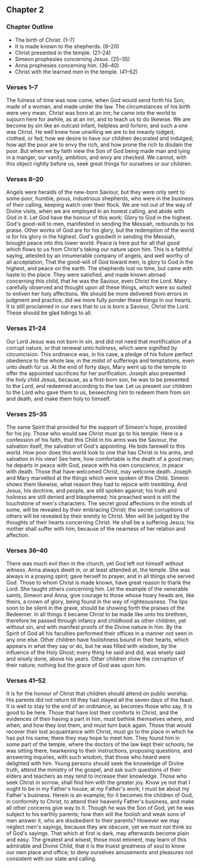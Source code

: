 ## Chapter 2

### Chapter Outline

- The birth of Christ. (1–7)
- It is made known to the shepherds. (8–20)
- Christ presented in the temple. (21–24)
- Simeon prophesies concerning Jesus. (25–35)
- Anna prophesies concerning him. (36–40)
- Christ with the learned men in the temple. (41–52)

### Verses 1–7

The fulness of time was now come, when God would send forth his Son, made of a woman, and made under the law. The circumstances of his birth were very mean. Christ was born at an inn; he came into the world to sojourn here for awhile, as at an inn, and to teach us to do likewise. We are become by sin like an outcast infant, helpless and forlorn; and such a one was Christ. He well knew how unwilling we are to be meanly lodged, clothed, or fed; how we desire to have our children decorated and indulged; how apt the poor are to envy the rich, and how prone the rich to disdain the poor. But when we by faith view the Son of God being made man and lying in a manger, our vanity, ambition, and envy are checked. We cannot, with this object rightly before us, seek great things for ourselves or our children.

### Verses 8–20

Angels were heralds of the new-born Saviour, but they were only sent to some poor, humble, pious, industrious shepherds, who were in the business of their calling, keeping watch over their flock. We are not out of the way of Divine visits, when we are employed in an honest calling, and abide with God in it. Let God have the honour of this work; Glory to God in the highest. God's good-will to men, manifested in sending the Messiah, redounds to his praise. Other works of God are for his glory, but the redemption of the world is for his glory in the highest. God's goodwill in sending the Messiah, brought peace into this lower world. Peace is here put for all that good which flows to us from Christ's taking our nature upon him. This is a faithful saying, attested by an innumerable company of angels, and well worthy of all acceptation, That the good-will of God toward men, is glory to God in the highest, and peace on the earth. The shepherds lost no time, but came with haste to the place. They were satisfied, and made known abroad concerning this child, that he was the Saviour, even Christ the Lord. Mary carefully observed and thought upon all these things, which were so suited to enliven her holy affections. We should be more delivered from errors in judgment and practice, did we more fully ponder these things in our hearts. It is still proclaimed in our ears that to us is born a Saviour, Christ the Lord. These should be glad tidings to all.

### Verses 21–24

Our Lord Jesus was not born in sin, and did not need that mortification of a corrupt nature, or that renewal unto holiness, which were signified by circumcision. This ordinance was, in his case, a pledge of his future perfect obedience to the whole law, in the midst of sufferings and temptations, even unto death for us. At the end of forty days, Mary went up to the temple to offer the appointed sacrifices for her purification. Joseph also presented the holy child Jesus, because, as a first-born son, he was to be presented to the Lord, and redeemed according to the law. Let us present our children to the Lord who gave them to us, beseeching him to redeem them from sin and death, and make them holy to himself.

### Verses 25–35

The same Spirit that provided for the support of Simeon's hope, provided for his joy. Those who would see Christ must go to his temple. Here is a confession of his faith, that this Child in his arms was the Saviour, the salvation itself, the salvation of God's appointing. He bids farewell to this world. How poor does this world look to one that has Christ in his arms, and salvation in his view! See here, how comfortable is the death of a good man; he departs in peace with God, peace with his own conscience, in peace with death. Those that have welcomed Christ, may welcome death. Joseph and Mary marvelled at the things which were spoken of this Child. Simeon shows them likewise, what reason they had to rejoice with trembling. And Jesus, his doctrine, and people, are still spoken against; his truth and holiness are still denied and blasphemed; his preached word is still the touchstone of men's characters. The secret good affections in the minds of some, will be revealed by their embracing Christ; the secret corruptions of others will be revealed by their enmity to Christ. Men will be judged by the thoughts of their hearts concerning Christ. He shall be a suffering Jesus; his mother shall suffer with him, because of the nearness of her relation and affection.

### Verses 36–40

There was much evil then in the church, yet God left not himself without witness. Anna always dwelt in, or at least attended at, the temple. She was always in a praying spirit; gave herself to prayer, and in all things she served God. Those to whom Christ is made known, have great reason to thank the Lord. She taught others concerning him. Let the example of the venerable saints, Simeon and Anna, give courage to those whose hoary heads are, like theirs, a crown of glory, being found in the way of righteousness. The lips soon to be silent in the grave, should be showing forth the praises of the Redeemer. In all things it became Christ to be made like unto his brethren, therefore he passed through infancy and childhood as other children, yet without sin, and with manifest proofs of the Divine nature in him. By the Spirit of God all his faculties performed their offices in a manner not seen in any one else. Other children have foolishness bound in their hearts, which appears in what they say or do, but he was filled with wisdom, by the influence of the Holy Ghost; every thing he said and did, was wisely said and wisely done, above his years. Other children show the corruption of their nature; nothing but the grace of God was upon him.

### Verses 41–52

It is for the honour of Christ that children should attend on public worship. His parents did not return till they had stayed all the seven days of the feast. It is well to stay to the end of an ordinance, as becomes those who say, It is good to be here. Those that have lost their comforts in Christ, and the evidences of their having a part in him, must bethink themselves where, and when, and how they lost them, and must turn back again. Those that would recover their lost acquaintance with Christ, must go to the place in which he has put his name; there they may hope to meet him. They found him in some part of the temple, where the doctors of the law kept their schools; he was sitting there, hearkening to their instructions, proposing questions, and answering inquiries, with such wisdom, that those who heard were delighted with him. Young persons should seek the knowledge of Divine truth, attend the ministry of the gospel, and ask such questions of their elders and teachers as may tend to increase their knowledge. Those who seek Christ in sorrow, shall find him with the greater joy. Know ye not that I ought to be in my Father's house; at my Father's work; I must be about my Father's business. Herein is an example; for it becomes the children of God, in conformity to Christ, to attend their heavenly Father's business, and make all other concerns give way to it. Though he was the Son of God, yet he was subject to his earthly parents; how then will the foolish and weak sons of men answer it, who are disobedient to their parents? However we may neglect men's sayings, because they are obscure, yet we must not think so of God's sayings. That which at first is dark, may afterwards become plain and easy. The greatest and wisest, those most eminent, may learn of this admirable and Divine Child, that it is the truest greatness of soul to know our own place and office; to deny ourselves amusements and pleasures not consistent with our state and calling.

